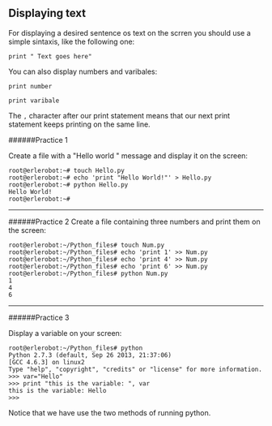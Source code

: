 ## Displaying text

For displaying a desired sentence os text on the scrren you should use a simple sintaxis, like the following one:

```
print " Text goes here"
```
You can also display numbers and varibales:
```
print number
```
```
print varibale
```

The `,` character after our print statement means that our next print statement keeps printing on the same line.

######Practice 1

Create a file with a  "Hello world " message and
display it on the screen:
```
root@erlerobot:~# touch Hello.py
root@erlerobot:~# echo 'print "Hello World!"' > Hello.py
root@erlerobot:~# python Hello.py
Hello World!
root@erlerobot:~#
```
---
######Practice 2
Create a file containing three numbers and print them on the screen:

```
root@erlerobot:~/Python_files# touch Num.py
root@erlerobot:~/Python_files# echo 'print 1' >> Num.py
root@erlerobot:~/Python_files# echo 'print 4' >> Num.py
root@erlerobot:~/Python_files# echo 'print 6' >> Num.py
root@erlerobot:~/Python_files# python Num.py
1
4
6
```
---

######Practice 3

Display a variable on your screen:
```
root@erlerobot:~/Python_files# python
Python 2.7.3 (default, Sep 26 2013, 21:37:06)
[GCC 4.6.3] on linux2
Type "help", "copyright", "credits" or "license" for more information.
>>> var="Hello"
>>> print "this is the variable: ", var
this is the variable: Hello
>>>
```

Notice that we have use the two methods of running python.

